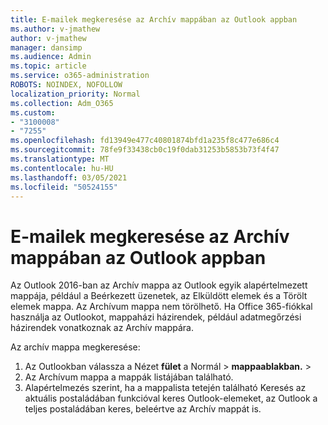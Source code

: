 ```yaml
---
title: E-mailek megkeresése az Archív mappában az Outlook appban
ms.author: v-jmathew
author: v-jmathew
manager: dansimp
ms.audience: Admin
ms.topic: article
ms.service: o365-administration
ROBOTS: NOINDEX, NOFOLLOW
localization_priority: Normal
ms.collection: Adm_O365
ms.custom:
- "3100008"
- "7255"
ms.openlocfilehash: fd13949e477c40801874bfd1a235f8c477e686c4
ms.sourcegitcommit: 78fe9f33438cb0c19f0dab31253b5853b73f4f47
ms.translationtype: MT
ms.contentlocale: hu-HU
ms.lasthandoff: 03/05/2021
ms.locfileid: "50524155"
---
```

# <a name="find-email-in-archive-folder-in-outlook-app"></a>E-mailek megkeresése az Archív mappában az Outlook appban

Az Outlook 2016-ban az Archív mappa az Outlook egyik alapértelmezett mappája, például a Beérkezett üzenetek, az Elküldött elemek és a Törölt elemek mappa. Az Archívum mappa nem törölhető. Ha Office 365-fiókkal használja az Outlookot, mappaházi házirendek, például adatmegőrzési házirendek vonatkoznak az Archív mappára.

Az archív mappa megkeresése:

1. Az Outlookban válassza a Nézet **fület** a Normál > **mappaablakban.**  >  
2. Az Archívum mappa a mappák listájában található.
3. Alapértelmezés szerint, ha a mappalista tetején található Keresés az aktuális postaládában funkcióval keres Outlook-elemeket, az Outlook a teljes postaládában keres, beleértve az Archív mappát is.
